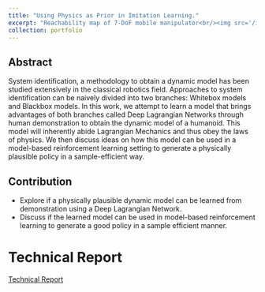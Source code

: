 ```yaml
---
title: "Using Physics as Prior in Imitation Learning."
excerpt: "Reachability map of 7-DoF mobile manipulator<br/><img src='/images/physics_as_prior_500.png'>"
collection: portfolio
---
```


## Abstract

System identification, a methodology to obtain a dynamic model has been studied extensively in the classical robotics field. Approaches to system identification can be naively divided into two branches: Whitebox models and Blackbox models. In this work, we attempt to learn a model that brings advantages of both branches called Deep Lagrangian Networks through human demonstration to obtain the dynamic model of a humanoid. This model will inherently abide Lagrangian Mechanics and thus obey the laws of physics. We then discuss ideas on how this model can be used in a model-based reinforcement learning setting to generate a physically plausible policy in a sample-efficient way. 

## Contribution
- Explore if a physically plausible dynamic model can be learned from demonstration using a Deep Lagrangian Network.
- Discuss if the learned model can be used in model-based reinforcement learning to generate a good policy in a sample efficient manner.

# Technical Report
[Technical Report](http://ywkim0606.github.io/files/physics_as_prior.pdf)
